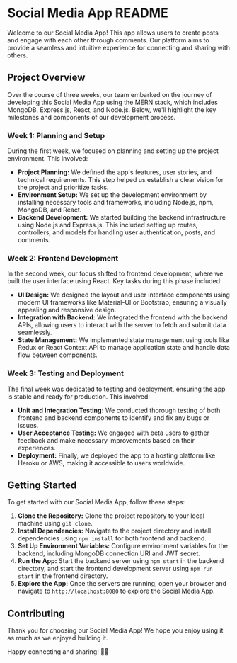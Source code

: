 # Social Media App README

Welcome to our Social Media App! This app allows users to create posts and engage with each other through comments. Our platform aims to provide a seamless and intuitive experience for connecting and sharing with others.

## Project Overview

Over the course of three weeks, our team embarked on the journey of developing this Social Media App using the MERN stack, which includes MongoDB, Express.js, React, and Node.js. Below, we'll highlight the key milestones and components of our development process.

### Week 1: Planning and Setup

During the first week, we focused on planning and setting up the project environment. This involved:

- **Project Planning:** We defined the app's features, user stories, and technical requirements. This step helped us establish a clear vision for the project and prioritize tasks.
- **Environment Setup:** We set up the development environment by installing necessary tools and frameworks, including Node.js, npm, MongoDB, and React.
- **Backend Development:** We started building the backend infrastructure using Node.js and Express.js. This included setting up routes, controllers, and models for handling user authentication, posts, and comments.

### Week 2: Frontend Development

In the second week, our focus shifted to frontend development, where we built the user interface using React. Key tasks during this phase included:

- **UI Design:** We designed the layout and user interface components using modern UI frameworks like Material-UI or Bootstrap, ensuring a visually appealing and responsive design.
- **Integration with Backend:** We integrated the frontend with the backend APIs, allowing users to interact with the server to fetch and submit data seamlessly.
- **State Management:** We implemented state management using tools like Redux or React Context API to manage application state and handle data flow between components.

### Week 3: Testing and Deployment

The final week was dedicated to testing and deployment, ensuring the app is stable and ready for production. This involved:

- **Unit and Integration Testing:** We conducted thorough testing of both frontend and backend components to identify and fix any bugs or issues.
- **User Acceptance Testing:** We engaged with beta users to gather feedback and make necessary improvements based on their experiences.
- **Deployment:** Finally, we deployed the app to a hosting platform like Heroku or AWS, making it accessible to users worldwide.

## Getting Started

To get started with our Social Media App, follow these steps:

1. **Clone the Repository:** Clone the project repository to your local machine using `git clone`.
2. **Install Dependencies:** Navigate to the project directory and install dependencies using `npm install` for both frontend and backend.
3. **Set Up Environment Variables:** Configure environment variables for the backend, including MongoDB connection URI and JWT secret.
4. **Run the App:** Start the backend server using `npm start` in the backend directory, and start the frontend development server using `npm run start` in the frontend directory.
5. **Explore the App:** Once the servers are running, open your browser and navigate to `http://localhost:8080` to explore the Social Media App.

## Contributing
Thank you for choosing our Social Media App! We hope you enjoy using it as much as we enjoyed building it.

Happy connecting and sharing! 🚀✨
